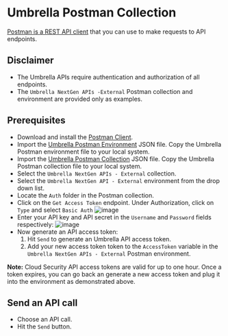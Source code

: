# Umbrella Postman Collection

[Postman is a REST API client](https://www.getpostman.com/) that you can use to make requests to API endpoints.

## Disclaimer

* The Umbrella APIs require authentication and authorization of all endpoints.
* The `Umbrella NextGen APIs -External` Postman collection and environment are provided only as examples.

## Prerequisites

* Download and install the [Postman Client](https://www.getpostman.com/apps).
* Import the [Umbrella Postman Environment](https://github.com/CiscoDevNet/cloud-security/blob/master/Umbrella/PostmanExamples/umbrella-external-postman-environment.json) JSON file. Copy the Umbrella Postman environment file to your local system.
* Import the [Umbrella Postman Collection](https://github.com/CiscoDevNet/cloud-security/blob/master/Umbrella/PostmanExamples/umbrella-external-postman-collection.json) JSON file. Copy the Umbrella Postman collection file to your local system.
* Select the `Umbrella NextGen APIs - External` collection.
* Select the `Umbrella NextGen API - External` environment from the drop down list.
* Locate the `Auth` folder in the Postman collection.
* Click on the `Get Access Token` endpoint. Under Authorization, click on `Type` and select `Basic Auth` ![image](https://user-images.githubusercontent.com/11685750/163167297-d3ea0103-3711-42c8-81e9-2374f093584e.png)
* Enter your API key and API secret in the `Username` and `Password` fields respectively:
![image](https://user-images.githubusercontent.com/11685750/163173840-a9c399ae-929f-4891-b298-b9321a12f023.png)
* Now generate an API access token:
  1. Hit `Send` to generate an Umbrella API access token.
  1. Add your new access token token to the `AccessToken` variable in the `Umbrella NextGen APIs - External` Postman environment.

**Note:** Cloud Security API access tokens are valid for up to one hour. Once a token expires, you can go back an generate a new access token and plug it into the environment as demonstrated above.

## Send an API call

* Choose an API call.
* Hit the `Send` button.
